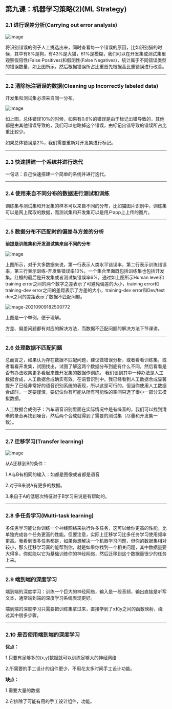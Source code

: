 ## 第九课：机器学习策略(2)(ML Strategy)

### 2.1 进行误差分析(Carrying out error analysis)

![image](https://cdn.jsdelivr.net/gh/JLUVicent/image-saving@master/20210731/image.2qm1caswquc0.png)

将识别错误的例子人工挑选出来，同时查看每一个错误的原因，比如识别猫的时候，其中有8%是狗，有43%是大猫，61%是模糊，我们可以在开发集或测试集里观察假阳性(False Positives)和假阴性(False Negatives)，统计属于不同错误类型的错误数量，如上图所示。然后根据错误所占比重首先根据高比重错误进行改善。

***

### 2.2 清除标注错误的数据(Cleaning up Incorrectly labeled data)

开发集和测试集必须来自同一分布。

![image](https://cdn.jsdelivr.net/gh/JLUVicent/image-saving@master/20210731/image.77ih73xo5000.png)

如上图，总体错误10%的时候，如果有0.6%的错误是由于标记出错导致的，其他都是由其他错误导致的，我们可以忽略掉这个错误，由标记出错导致的错误所占比重比较少。

如果总体错误是2%，我们需要重新对开发集进行标记。

***

### 2.3 快速搭建一个系统并进行迭代

一句话：自己快速搭建一个简单的系统并进行迭代。

***

### 2.4 使用来自不同分布的数据进行测试和训练

训练集与测试集和开发集的样本可以来自不同的分布，比如猫图片识别中，训练集可以是网上爬取的数据，而测试集和开发集可以是用户app上上传的图片。

***

### 2.5 数据分布不匹配时的偏差与方差的分析

**前提是训练集和开发测试集来自不同的分布**

![image](https://cdn.jsdelivr.net/gh/JLUVicent/image-saving@master/20210731/image.6j1f6nf2t580.png)

上图所示，对于大多数据来说，第一行表示人类水平错误率，第二行表示训练错误率，第三行表示训练-开发集错误率10%，一个集合里面既包括训练集也包括开发集。红框的最后是开发集或者测试集错误率6%。通过如上图所示Human level和training error之间的两个数字之差表示了可避免偏差的大小，training error和training-dev error之间的差距表示了方差的大小，training-dev error和Dev/test dev之间的差距表示了数据不匹配问题。

![image-20210909182500772](D:\typora\深度学习\img\image-20210909182500772.png)

上图是一个举例，便于理解。

方差、偏差问题都有对应的解决方法，而数据不匹配问题的解决方法下节课讲。

***

### 2.6 处理数据不匹配问题

总而言之，如果认为存在数据不匹配问题，建议做错误分析，或者看看训练集，或者看看开发集，试图找出，试图了解这两个数据分布到底有什么不同，然后看看是否有办法收集更多看起来像开发集的数据作训练。
我们谈到其中一种办法是人工数据合成，人工数据合成确实有效。在语音识别中。我已经看到人工数据合成显著提升了已经非常好的语音识别系统的表现，所以这是可行的。但当你使用人工数据合成时，一定要谨慎，要记住你有可能从所有可能性的空间只选了很小一部分去模拟数据。

人工数据合成例子：汽车语音识别里面在实际情况中是有噪音的，我们可以找到清晰的录音再找到噪音，然后两个合成就得到了需要的测试集（尽量和开发集一致）。

***

### 2.7 迁移学习(Transfer learning)

![image](https://cdn.jsdelivr.net/gh/JLUVicent/image-saving@master/20210731/image.7ax9fyuouqw0.png)

从A迁移到B的条件：

1.A与B有相同的输入：如都是图像或者都是语音

2.对于B来说A有更多的数据。

3.来自于A的低层次特征对于B学习来说是有帮助的。

***

### 2.8 多任务学习(Multi-task learning)

多任务学习能让你训练一个神经网络来执行许多任务，这可以给你更高的性能，比单独完成各个任务更高的性能。但要注意，实际上迁移学习比多任务学习使用频率更高。我看到很多任务都是，如果你想解决一个机器学习问题，但你的数据集相对较小，那么迁移学习真的能帮到你，就是如果你找到一个相关问题，其中数据量要大得多，你就能以它为基础训练你的神经网络，然后迁移到这个数据量很少的任务上来。

***

### 2.9 端到端的深度学习

端到端的深度学习：训练一个巨大的神经网络，输入是一段音频，输出直接是听写文本，通常端到端的深度学习系统表现更好。

端到端的深度学习只需要把训练集拿过来，直接学到了x和y之间的函数映射，绕过其中很多步骤。

***

### 2.10 是否使用端到端的深度学习

**优点：**

1.只要有足够多的(x,y)数据就可以训练足够大的神经网络

2.所需要的手工设计的组件更少，不用花太多时间手工设计功能。

**缺点：**

1.需要大量的数据

2.它排除了可能有用的手工设计组件，功能。
